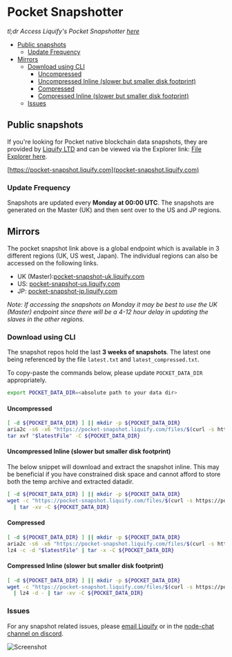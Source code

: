 # Pocket Snapshotter <!-- omit in toc -->

_tl;dr Access Liquify's Pocket Snapshotter [here](https://github.com/liquify-validation/pocket-snapshotter)_

- [Public snapshots](#public-snapshots)
  - [Update Frequency](#update-frequency)
- [Mirrors](#mirrors)
  - [Download using CLI](#download-using-cli)
    - [Uncompressed](#uncompressed)
    - [Uncompressed Inline (slower but smaller disk footprint)](#uncompressed-inline-slower-but-smaller-disk-footprint)
    - [Compressed](#compressed)
    - [Compressed Inline (slower but smaller disk footprint)](#compressed-inline-slower-but-smaller-disk-footprint)
  - [Issues](#issues)

## Public snapshots

If you're looking for Pocket native blockchain data snapshots, they are provided by [Liquify LTD](https://www.liquify.io/) and can be viewed via the Explorer link: [File Explorer here](https://pocket-snapshot.liquify.com).

[https://pocket-snapshot.liquify.com](pocket-snapshot.liquify.com)

### Update Frequency

Snapshots are updated every **Monday at 00:00 UTC**. The snapshots are generated on the Master (UK) and then sent over to the US and JP regions.

## Mirrors

The pocket snapshot link above is a global endpoint which is available in 3 different regions (UK, US west, Japan). The individual regions can also be accessed on the following links.

- UK (Master):[pocket-snapshot-uk.liquify.com](https://pocket-snapshot-uk.liquify.com)
- US: [pocket-snapshot-us.liquify.com](https://pocket-snapshot-us.liquify.com)
- JP: [pocket-snapshot-jp.liquify.com](https://pocket-snapshot-jp.liquify.com)

_Note: If accessing the snapshots on Monday it may be best to use the UK (Master) endpoint since there will be a 4-12 hour delay in updating the slaves in the other regions._

### Download using CLI

The snapshot repos hold the last **3 weeks of snapshots**. The latest one being referenced by the file `latest.txt` and `latest_compressed.txt`.

To copy-paste the commands below, please update `POCKET_DATA_DIR` appropriately.

```bash
export POCKET_DATA_DIR=<absolute path to your data dir>
```

#### Uncompressed

```bash
[ -d ${POCKET_DATA_DIR} ] || mkdir -p ${POCKET_DATA_DIR}
aria2c -s6 -x6 "https://pocket-snapshot.liquify.com/files/$(curl -s https://pocket-snapshot.liquify.com/files/latest.txt)"
tar xvf "$latestFile" -C ${POCKET_DATA_DIR}
```

#### Uncompressed Inline (slower but smaller disk footprint)

The below snippet will download and extract the snapshot inline. This may be beneficial if you have constrained disk space and cannot afford to store both the temp archive and extracted datadir.

```bash
[ -d ${POCKET_DATA_DIR} ] || mkdir -p ${POCKET_DATA_DIR}
wget -c "https://pocket-snapshot.liquify.com/files/$(curl -s https://pocket-snapshot.liquify.com/files/latest.txt)" -O - \
  | tar -xv -C ${POCKET_DATA_DIR}
```

#### Compressed

```bash
[ -d ${POCKET_DATA_DIR} ] || mkdir -p ${POCKET_DATA_DIR}
aria2c -s6 -x6 "https://pocket-snapshot.liquify.com/files/$(curl -s https://pocket-snapshot.liquify.com/files/latest_compressed.txt)"
lz4 -c -d "$latestFile" | tar -x -C ${POCKET_DATA_DIR}
```

#### Compressed Inline (slower but smaller disk footprint)

```bash
[ -d ${POCKET_DATA_DIR} ] || mkdir -p ${POCKET_DATA_DIR}
wget -c "https://pocket-snapshot.liquify.com/files/$(curl -s https://pocket-snapshot.liquify.com/files/latest_compressed.txt)" -O - \
  | lz4 -d - | tar -xv -C ${POCKET_DATA_DIR}
```

### Issues

For any snapshot related issues, please [email Liquify](mailto:contact@liquify.io) or in the [node-chat channel on discord](https://discordapp.com/channels/553741558869131266/564836328202567725).

![Screenshot](https://github.com/pokt-network/pocket-core/assets/1892194/079b8dc5-4536-46b9-be69-7ae6b162c883)
